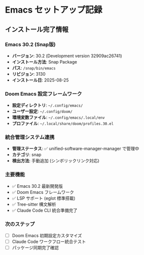 # Emacs セットアップ記録

## インストール完了情報

### Emacs 30.2 (Snap版)
- **バージョン**: 30.2 (Development version 32909ac26741)
- **インストール方法**: Snap Package
- **パス**: `/snap/bin/emacs`
- **リビジョン**: 3130
- **インストール日**: 2025-08-25

### Doom Emacs 設定フレームワーク
- **設定ディレクトリ**: `~/.config/emacs/`
- **ユーザー設定**: `~/.config/doom/`
- **環境変数ファイル**: `~/.config/emacs/.local/env`
- **プロファイル**: `~/.local/share/doom/profiles.30.el`

### 統合管理システム連携
- **管理ステータス**: ✅ unified-software-manager-manager で管理中
- **カテゴリ**: snap
- **検出方法**: 手動追加 (シンボリックリンク対応)

### 主要機能
- ✅ Emacs 30.2 最新開発版
- ✅ Doom Emacs フレームワーク  
- ✅ LSP サポート (eglot 標準搭載)
- ✅ Tree-sitter 構文解析
- ✅ Claude Code CLI 統合準備完了

### 次のステップ
- [ ] Doom Emacs 初期設定カスタマイズ
- [ ] Claude Code ワークフロー統合テスト
- [ ] パッケージ同期完了確認